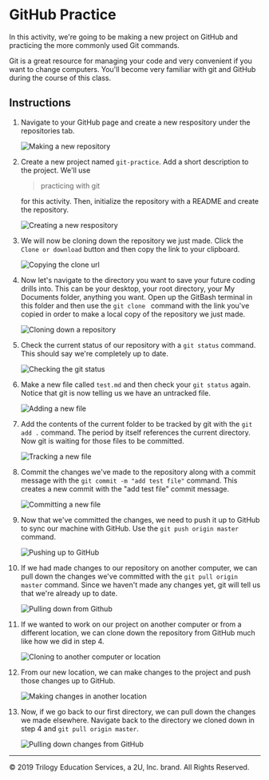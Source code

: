 # GitHub Practice

In this activity, we're going to be making a new project on GitHub and practicing the more commonly used Git commands.

Git is a great resource for managing your code and very convenient if you want to change computers. You'll become very familiar with git and GitHub during the course of this class.

## Instructions

1. Navigate to your GitHub page and create a new respository under the repositories tab.

    ![Making a new repository](Images/01.PNG)

2. Create a new project named `git-practice`. Add a short description to the project. We'll use

    > practicing with git

    for this activity. Then, initialize the repository with a README and create the repository.

    ![Creating a new respository](Images/02.PNG)

3. We will now be cloning down the repository we just made. Click the `Clone or download` button and then copy the link to your clipboard.

    ![Copying the clone url](Images/03.PNG)

4. Now let's navigate to the directory you want to save your future coding drills into. This can be your desktop, your root directory, your My Documents folder, anything you want. Open up the GitBash terminal in this folder and then use the `git clone ` command with the link you've copied in order to make a local copy of the repository we just made.

    ![Cloning down a repository](Images/04.PNG)

5. Check the current status of our repository with a `git status` command. This should say we're completely up to date.

    ![Checking the git status](Images/05.PNG)

6. Make a new file called `test.md` and then check your `git status` again. Notice that git is now telling us we have an untracked file.

    ![Adding a new file](Images/06.PNG)

7. Add the contents of the current folder to be tracked by git with the `git add .` command. The period by itself references the current directory. Now git is waiting for those files to be committed.

    ![Tracking a new file](Images/07.PNG)

8. Commit the changes we've made to the repository along with a commit message with the `git commit -m "add test file"` command. This creates a new commit with the "add test file" commit message.

    ![Committing a new file](Images/08.PNG)

9. Now that we've committed the changes, we need to push it up to GitHub to sync our machine with GitHub. Use the `git push origin master` command.

    ![Pushing up to GitHub](Images/09.PNG)

10. If we had made changes to our repository on another computer, we can pull down the changes we've committed with the `git pull origin master` command. Since we haven't made any changes yet, git will tell us that we're already up to date.

    ![Pulling down from Github](Images/10.PNG)

11. If we wanted to work on our project on another computer or from a different location, we can clone down the repository from GitHub much like how we did in step 4.

    ![Cloning to another computer or location](Images/11.PNG)

12. From our new location, we can make changes to the project and push those changes up to GitHub.

    ![Making changes in another location](Images/12.PNG)

13. Now, if we go back to our first directory, we can pull down the changes we made elsewhere. Navigate back to the directory we cloned down in step 4 and `git pull origin master`.

    ![Pulling down changes from GitHub](Images/13.PNG)

---

© 2019 Trilogy Education Services, a 2U, Inc. brand. All Rights Reserved.
